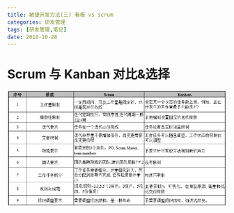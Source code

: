 ```yaml
---
title: 敏捷开发方法(三) 看板 vs scrum
categories: 研发管理
tags: [研发管理,笔记]
date: 2018-10-28
---
```


# Scrum 与 Kanban 对比&选择

![](/images/敏捷/kanban-scrum.png)